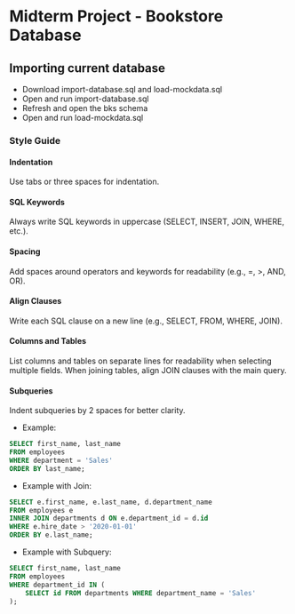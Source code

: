 # Midterm Project - Bookstore Database

## Importing current database

- Download import-database.sql and load-mockdata.sql
- Open and run import-database.sql
- Refresh and open the bks schema
- Open and run load-mockdata.sql

### Style Guide

#### Indentation

Use tabs or three spaces for indentation.

#### SQL Keywords

Always write SQL keywords in uppercase (SELECT, INSERT, JOIN, WHERE, etc.).

#### Spacing

Add spaces around operators and keywords for readability (e.g., =, >, AND, OR).

#### Align Clauses

Write each SQL clause on a new line (e.g., SELECT, FROM, WHERE, JOIN).

#### Columns and Tables

List columns and tables on separate lines for readability when selecting multiple fields.
When joining tables, align JOIN clauses with the main query.

#### Subqueries

Indent subqueries by 2 spaces for better clarity.

- Example:

```sql
SELECT first_name, last_name
FROM employees
WHERE department = 'Sales'
ORDER BY last_name;
```

- Example with Join:

```sql
SELECT e.first_name, e.last_name, d.department_name
FROM employees e
INNER JOIN departments d ON e.department_id = d.id
WHERE e.hire_date > '2020-01-01'
ORDER BY e.last_name;
```

- Example with Subquery:

```sql
SELECT first_name, last_name
FROM employees
WHERE department_id IN (
    SELECT id FROM departments WHERE department_name = 'Sales'
);
```
